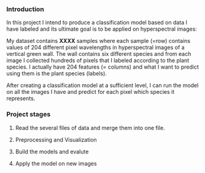 ### **Introduction**
In this project I intend to produce a classification model based on data I have labeled  and its ultimate goal is to be applied on hyperspectral images:

My dataset contains **XXXX** samples where each sample (=row) contains values ​​of 204 different pixel wavelengths in hyperspectral images of a vertical green wall. 
The wall contains six different species and from each image I collected hundreds of pixels that I labeled according to the plant species.
I actually have 204 features (= columns) and what I want to predict using them is the plant species (labels).

After creating a classification model at a sufficient level, I can run the model on all the images I have and predict for each pixel which species it represents.

### **Project stages**

1. Read the several files of data and merge them into one file.

2. Preprocessing and Visualization

3. Build the models and evalute

4. Apply the model on new images
